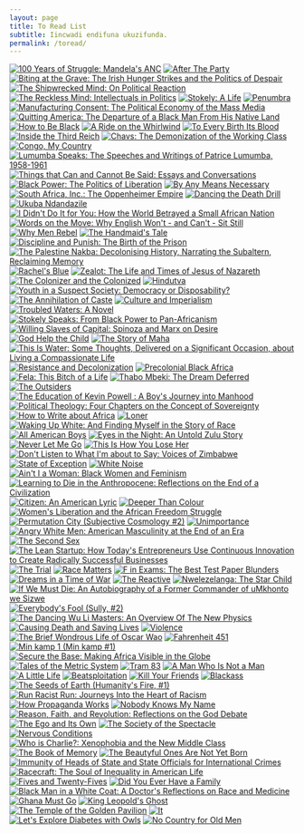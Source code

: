 ```yaml
---
layout: page
title: To Read List
subtitle: Iincwadi endifuna ukuzifunda.
permalink: /toread/
---
```


[![100 Years of Struggle: Mandela's ANC](http://images.gr-assets.com/books/1358755846m/13543118.jpg)](http://www.goodreads.com/book/show/13543118-100-years-of-struggle) [![After The Party](http://images.gr-assets.com/books/1350850568m/2711344.jpg)](http://www.goodreads.com/book/show/2711344-after-the-party) [![Biting at the Grave: The Irish Hunger Strikes and the Politics of Despair](http://images.gr-assets.com/books/1375672309m/582619.jpg)](http://www.goodreads.com/book/show/582619.Biting_at_the_Grave) [![The Shipwrecked Mind: On Political Reaction](http://images.gr-assets.com/books/1469413158m/24783916.jpg)](http://www.goodreads.com/book/show/24783916-the-shipwrecked-mind) [![The Reckless Mind: Intellectuals in Politics](http://images.gr-assets.com/books/1320440334m/422716.jpg)](http://www.goodreads.com/book/show/422716.The_Reckless_Mind) [![Stokely: A Life](http://images.gr-assets.com/books/1381324883m/14894638.jpg)](http://www.goodreads.com/book/show/14894638-stokely) [![Penumbra](http://images.gr-assets.com/books/1401953888m/18719161.jpg)](http://www.goodreads.com/book/show/18719161-penumbra) [![Manufacturing Consent: The Political Economy of the Mass Media](http://images.gr-assets.com/books/1222383663m/12617.jpg)](http://www.goodreads.com/book/show/12617.Manufacturing_Consent) [![Quitting America: The Departure of a Black Man From His Native Land](http://images.gr-assets.com/books/1309285560m/1181486.jpg)](http://www.goodreads.com/book/show/1181486.Quitting_America) [![How to Be Black](http://images.gr-assets.com/books/1352865425m/13624614.jpg)](http://www.goodreads.com/book/show/13624614-how-to-be-black) [![A Ride on the Whirlwind](http://images.gr-assets.com/books/1356458367m/2788766.jpg)](http://www.goodreads.com/book/show/2788766-a-ride-on-the-whirlwind) [![To Every Birth Its Blood](http://images.gr-assets.com/books/1255013895m/6712895.jpg)](http://www.goodreads.com/book/show/6712895-to-every-birth-its-blood) [![Inside the Third Reich](http://images.gr-assets.com/books/1344664347m/853201.jpg)](http://www.goodreads.com/book/show/853201.Inside_the_Third_Reich) [![Chavs: The Demonization of the Working Class](http://images.gr-assets.com/books/1374000667m/10408011.jpg)](http://www.goodreads.com/book/show/10408011-chavs) [![Congo, My Country](http://images.gr-assets.com/books/1445811283m/7283828.jpg)](http://www.goodreads.com/book/show/7283828-congo-my-country) [![Lumumba Speaks: The Speeches and Writings of Patrice Lumumba, 1958-1961](http://images.gr-assets.com/books/1389957921m/666508.jpg)](http://www.goodreads.com/book/show/666508.Lumumba_Speaks) [![Things that Can and Cannot Be Said: Essays and Conversations](http://images.gr-assets.com/books/1470694939m/29363309.jpg)](http://www.goodreads.com/book/show/29363309-things-that-can-and-cannot-be-said) [![Black Power: The Politics of Liberation](http://images.gr-assets.com/books/1403172713m/211867.jpg)](http://www.goodreads.com/book/show/211867.Black_Power) [![By Any Means Necessary](http://images.gr-assets.com/books/1377262959m/187220.jpg)](http://www.goodreads.com/book/show/187220.By_Any_Means_Necessary) [![South Africa, Inc.: The Oppenheimer Empire](http://images.gr-assets.com/books/1335617680m/2282237.jpg)](http://www.goodreads.com/book/show/2282237.South_Africa_Inc_) [![Dancing the Death Drill](http://images.gr-assets.com/books/1483958959m/33823881.jpg)](http://www.goodreads.com/book/show/33823881-dancing-the-death-drill) [![Ukuba Ndandazile](http://images.gr-assets.com/books/1382595565m/18713512.jpg)](http://www.goodreads.com/book/show/18713512-ukuba-ndandazile) [![I Didn't Do It for You: How the World Betrayed a Small African Nation](http://images.gr-assets.com/books/1407108948m/653992.jpg)](http://www.goodreads.com/book/show/653992.I_Didn_t_Do_It_for_You) [![Words on the Move: Why English Won't - and Can't - Sit Still](http://images.gr-assets.com/books/1454296485m/28696604.jpg)](http://www.goodreads.com/book/show/28696604-words-on-the-move) [![Why Men Rebel](http://images.gr-assets.com/books/1461097958m/985701.jpg)](http://www.goodreads.com/book/show/985701.Why_Men_Rebel) [![The Handmaid's Tale](http://images.gr-assets.com/books/1489652243m/38447.jpg)](http://www.goodreads.com/book/show/38447.The_Handmaid_s_Tale) [![Discipline and Punish: The Birth of the Prison](http://images.gr-assets.com/books/1400737037m/80369.jpg)](http://www.goodreads.com/book/show/80369.Discipline_and_Punish) [![The Palestine Nakba: Decolonising History, Narrating the Subaltern, Reclaiming Memory](http://images.gr-assets.com/books/1368973545m/12633647.jpg)](http://www.goodreads.com/book/show/12633647-the-palestine-nakba) [![Rachel's Blue](http://images.gr-assets.com/books/1368100326m/17903323.jpg)](http://www.goodreads.com/book/show/17903323-rachel-s-blue) [![Zealot: The Life and Times of Jesus of Nazareth](http://images.gr-assets.com/books/1367929567m/17568801.jpg)](http://www.goodreads.com/book/show/17568801-zealot) [![The Colonizer and the Colonized](http://images.gr-assets.com/books/1393706195m/822751.jpg)](http://www.goodreads.com/book/show/822751.The_Colonizer_and_the_Colonized) [![Hindutva](http://images.gr-assets.com/books/1343405562m/2159387.jpg)](http://www.goodreads.com/book/show/2159387.Hindutva) [![Youth in a Suspect Society: Democracy or Disposability?](http://images.gr-assets.com/books/1315671902m/6658974.jpg)](http://www.goodreads.com/book/show/6658974-youth-in-a-suspect-society) [![The Annihilation of Caste](http://images.gr-assets.com/books/1383134079m/8521879.jpg)](http://www.goodreads.com/book/show/8521879-the-annihilation-of-caste) [![Culture and Imperialism](http://images.gr-assets.com/books/1345517972m/22135.jpg)](http://www.goodreads.com/book/show/22135.Culture_and_Imperialism) [![Troubled Waters: A Novel](http://images.gr-assets.com/books/1380133833m/3683238.jpg)](http://www.goodreads.com/book/show/3683238-troubled-waters) [![Stokely Speaks: From Black Power to Pan-Africanism](http://images.gr-assets.com/books/1328857347m/211858.jpg)](http://www.goodreads.com/book/show/211858.Stokely_Speaks) [![Willing Slaves of Capital: Spinoza and Marx on Desire](http://images.gr-assets.com/books/1398033423m/18112211.jpg)](http://www.goodreads.com/book/show/18112211-willing-slaves-of-capital) [![God Help the Child](http://images.gr-assets.com/books/1463008449m/23602473.jpg)](http://www.goodreads.com/book/show/23602473-god-help-the-child) [![The Story of Maha](http://images.gr-assets.com/books/1328823841m/1780256.jpg)](http://www.goodreads.com/book/show/1780256.The_Story_of_Maha) [![This Is Water: Some Thoughts, Delivered on a Significant Occasion, about Living a Compassionate Life](http://images.gr-assets.com/books/1344270056m/5986375.jpg)](http://www.goodreads.com/book/show/5986375-this-is-water) [![Resistance and Decolonization](http://images.gr-assets.com/books/1447085243m/26781563.jpg)](http://www.goodreads.com/book/show/26781563-resistance-and-decolonization) [![Precolonial Black Africa](http://images.gr-assets.com/books/1328857268m/702337.jpg)](http://www.goodreads.com/book/show/702337.Precolonial_Black_Africa) [![Fela: This Bitch of a Life](http://images.gr-assets.com/books/1328757845m/6288159.jpg)](http://www.goodreads.com/book/show/6288159-fela) [![Thabo Mbeki: The Dream Deferred](http://images.gr-assets.com/books/1355081873m/4242841.jpg)](http://www.goodreads.com/book/show/4242841-thabo-mbeki) [![The Outsiders](http://images.gr-assets.com/books/1442129426m/231804.jpg)](http://www.goodreads.com/book/show/231804.The_Outsiders) [![The Education of Kevin Powell : A Boy's Journey into Manhood](http://images.gr-assets.com/books/1434478404m/25738995.jpg)](http://www.goodreads.com/book/show/25738995-the-education-of-kevin-powell) [![Political Theology: Four Chapters on the Concept of Sovereignty](http://images.gr-assets.com/books/1488587270m/279246.jpg)](http://www.goodreads.com/book/show/279246.Political_Theology) [![How to Write about Africa](http://images.gr-assets.com/books/1334071217m/8430525.jpg)](http://www.goodreads.com/book/show/8430525-how-to-write-about-africa) [![Loner](http://images.gr-assets.com/books/1473606506m/27276325.jpg)](http://www.goodreads.com/book/show/27276325-loner) [![Waking Up White: And Finding Myself in the Story of Race](http://images.gr-assets.com/books/1391311447m/20665987.jpg)](http://www.goodreads.com/book/show/20665987-waking-up-white) [![All American Boys](http://images.gr-assets.com/books/1444506678m/25657130.jpg)](http://www.goodreads.com/book/show/25657130-all-american-boys) [![Eyes in the Night: An Untold Zulu Story](http://images.gr-assets.com/books/1473430587m/31863361.jpg)](http://www.goodreads.com/book/show/31863361-eyes-in-the-night) [![Never Let Me Go](http://images.gr-assets.com/books/1353048590m/6334.jpg)](http://www.goodreads.com/book/show/6334.Never_Let_Me_Go) [![This Is How You Lose Her](http://images.gr-assets.com/books/1342596676m/13503109.jpg)](http://www.goodreads.com/book/show/13503109-this-is-how-you-lose-her) [![Don't Listen to What I'm about to Say: Voices of Zimbabwe](http://images.gr-assets.com/books/1456694214m/23105546.jpg)](http://www.goodreads.com/book/show/23105546-don-t-listen-to-what-i-m-about-to-say) [![State of Exception](http://images.gr-assets.com/books/1297141765m/85825.jpg)](http://www.goodreads.com/book/show/85825.State_of_Exception) [![White Noise](http://images.gr-assets.com/books/1327934706m/11762.jpg)](http://www.goodreads.com/book/show/11762.White_Noise) [![Ain't I a Woman: Black Women and Feminism](http://images.gr-assets.com/books/1371539140m/250792.jpg)](http://www.goodreads.com/book/show/250792.Ain_t_I_a_Woman) [![Learning to Die in the Anthropocene: Reflections on the End of a Civilization](http://images.gr-assets.com/books/1438641688m/25330145.jpg)](http://www.goodreads.com/book/show/25330145-learning-to-die-in-the-anthropocene) [![Citizen: An American Lyric](http://images.gr-assets.com/books/1420944502m/20613761.jpg)](http://www.goodreads.com/book/show/20613761-citizen) [![Deeper Than Colour](http://images.gr-assets.com/books/1344686172m/11375723.jpg)](http://www.goodreads.com/book/show/11375723-deeper-than-colour) [![Women's Liberation and the African Freedom Struggle](http://images.gr-assets.com/books/1356127931m/3039894.jpg)](http://www.goodreads.com/book/show/3039894-women-s-liberation-and-the-african-freedom-struggle) [![Permutation City (Subjective Cosmology #2)](http://images.gr-assets.com/books/1287341300m/156784.jpg)](http://www.goodreads.com/book/show/156784.Permutation_City) [![Unimportance](http://images.gr-assets.com/books/1398590307m/22016292.jpg)](http://www.goodreads.com/book/show/22016292-unimportance) [![Angry White Men: American Masculinity at the End of an Era](http://images.gr-assets.com/books/1369871308m/16197150.jpg)](http://www.goodreads.com/book/show/16197150-angry-white-men) [![The Second Sex](http://images.gr-assets.com/books/1327978178m/457264.jpg)](http://www.goodreads.com/book/show/457264.The_Second_Sex) [![The Lean Startup: How Today's Entrepreneurs Use Continuous Innovation to Create Radically Successful Businesses](http://images.gr-assets.com/books/1333576876m/10127019.jpg)](http://www.goodreads.com/book/show/10127019-the-lean-startup) [![The Trial](http://images.gr-assets.com/books/1320399438m/17690.jpg)](http://www.goodreads.com/book/show/17690.The_Trial) [![Race Matters](http://images.gr-assets.com/books/1403181946m/250825.jpg)](http://www.goodreads.com/book/show/250825.Race_Matters) [![F in Exams: The Best Test Paper Blunders](http://images.gr-assets.com/books/1401746912m/4914583.jpg)](http://www.goodreads.com/book/show/4914583-f-in-exams) [![Dreams in a Time of War](http://images.gr-assets.com/books/1320472118m/6716861.jpg)](http://www.goodreads.com/book/show/6716861-dreams-in-a-time-of-war) [![The Reactive](http://images.gr-assets.com/books/1416936015m/23370655.jpg)](http://www.goodreads.com/book/show/23370655-the-reactive) [![Nwelezelanga: The Star Child](http://images.gr-assets.com/books/1473428927m/30072826.jpg)](http://www.goodreads.com/book/show/30072826-nwelezelanga) [![If We Must Die: An Autobiography of a Former Commander of uMkhonto we Sizwe](http://images.gr-assets.com/books/1428754891m/25340112.jpg)](http://www.goodreads.com/book/show/25340112-if-we-must-die) [![Everybody's Fool (Sully, #2)](http://images.gr-assets.com/books/1449609035m/27068575.jpg)](http://www.goodreads.com/book/show/27068575-everybody-s-fool) [![The Dancing Wu Li Masters: An Overview Of The New Physics](http://images.gr-assets.com/books/1350826139m/154045.jpg)](http://www.goodreads.com/book/show/154045.The_Dancing_Wu_Li_Masters) [![Causing Death and Saving Lives](http://images.gr-assets.com/books/1356442355m/513308.jpg)](http://www.goodreads.com/book/show/513308.Causing_Death_and_Saving_Lives) [![Violence](http://images.gr-assets.com/books/1344316147m/2638701.jpg)](http://www.goodreads.com/book/show/2638701-violence) [![The Brief Wondrous Life of Oscar Wao](http://images.gr-assets.com/books/1391409748m/297673.jpg)](http://www.goodreads.com/book/show/297673.The_Brief_Wondrous_Life_of_Oscar_Wao) [![Fahrenheit 451](http://images.gr-assets.com/books/1469704347m/17470674.jpg)](http://www.goodreads.com/book/show/17470674-fahrenheit-451) [![Min kamp 1 (Min kamp #1)](http://images.gr-assets.com/books/1262695721m/7147831.jpg)](http://www.goodreads.com/book/show/7147831-min-kamp-1) [![Secure the Base: Making Africa Visible in the Globe](http://images.gr-assets.com/books/1427337409m/25102582.jpg)](http://www.goodreads.com/book/show/25102582-secure-the-base) [![Tales of the Metric System](http://images.gr-assets.com/books/1411382159m/23260970.jpg)](http://www.goodreads.com/book/show/23260970-tales-of-the-metric-system) [![Tram 83](http://images.gr-assets.com/books/1434090752m/25712965.jpg)](http://www.goodreads.com/book/show/25712965-tram-83) [![A Man Who Is Not a Man](http://images.gr-assets.com/books/1355071978m/7138822.jpg)](http://www.goodreads.com/book/show/7138822-a-man-who-is-not-a-man) [![A Little Life](http://images.gr-assets.com/books/1446469353m/22822858.jpg)](http://www.goodreads.com/book/show/22822858-a-little-life) [![Beatsploitation](http://images.gr-assets.com/books/1373359096m/17916158.jpg)](http://www.goodreads.com/book/show/17916158-beatsploitation) [![Kill Your Friends](http://images.gr-assets.com/books/1332136711m/2848807.jpg)](http://www.goodreads.com/book/show/2848807-kill-your-friends) [![Blackass](http://images.gr-assets.com/books/1452067560m/25664503.jpg)](http://www.goodreads.com/book/show/25664503-blackass) [![The Seeds of Earth (Humanity's Fire, #1)](http://images.gr-assets.com/books/1408314584m/4332905.jpg)](http://www.goodreads.com/book/show/4332905-the-seeds-of-earth) [![Run Racist Run: Journeys Into the Heart of Racism](http://images.gr-assets.com/books/1449997844m/27134985.jpg)](http://www.goodreads.com/book/show/27134985-run-racist-run) [![How Propaganda Works](http://images.gr-assets.com/books/1416178254m/23528852.jpg)](http://www.goodreads.com/book/show/23528852-how-propaganda-works) [![Nobody Knows My Name](http://images.gr-assets.com/books/1320442267m/38458.jpg)](http://www.goodreads.com/book/show/38458.Nobody_Knows_My_Name) [![Reason, Faith, and Revolution: Reflections on the God Debate](http://images.gr-assets.com/books/1328826929m/6105763.jpg)](http://www.goodreads.com/book/show/6105763-reason-faith-and-revolution) [![The Ego and Its Own](http://images.gr-assets.com/books/1294696844m/416318.jpg)](http://www.goodreads.com/book/show/416318.The_Ego_and_Its_Own) [![The Society of the Spectacle](http://images.gr-assets.com/books/1370746722m/381440.jpg)](http://www.goodreads.com/book/show/381440.The_Society_of_the_Spectacle) [![Nervous Conditions](http://images.gr-assets.com/books/1369859435m/158674.jpg)](http://www.goodreads.com/book/show/158674.Nervous_Conditions) [![Who is Charlie?: Xenophobia and the New Middle Class](http://images.gr-assets.com/books/1440534793m/26165209.jpg)](http://www.goodreads.com/book/show/26165209-who-is-charlie) [![The Book of Memory](http://images.gr-assets.com/books/1439811882m/25666068.jpg)](http://www.goodreads.com/book/show/25666068-the-book-of-memory) [![The Beautyful Ones Are Not Yet Born](http://images.gr-assets.com/books/1338642082m/264587.jpg)](http://www.goodreads.com/book/show/264587.The_Beautyful_Ones_Are_Not_Yet_Born) [![Immunity of Heads of State and State Officials for International Crimes](http://images.gr-assets.com/books/1417413227m/23377056.jpg)](http://www.goodreads.com/book/show/23377056-immunity-of-heads-of-state-and-state-officials-for-international-crimes) [![Racecraft: The Soul of Inequality in American Life](http://images.gr-assets.com/books/1374000394m/14451357.jpg)](http://www.goodreads.com/book/show/14451357-racecraft) [![Fives and Twenty-Fives](http://images.gr-assets.com/books/1400986733m/20613654.jpg)](http://www.goodreads.com/book/show/20613654-fives-and-twenty-fives) [![Did You Ever Have a Family](http://images.gr-assets.com/books/1440378380m/24452249.jpg)](http://www.goodreads.com/book/show/24452249-did-you-ever-have-a-family) [![Black Man in a White Coat: A Doctor's Reflections on Race and Medicine](http://images.gr-assets.com/books/1422904934m/22857246.jpg)](http://www.goodreads.com/book/show/22857246-black-man-in-a-white-coat) [![Ghana Must Go](http://images.gr-assets.com/books/1350363439m/15811505.jpg)](http://www.goodreads.com/book/show/15811505-ghana-must-go) [![King Leopold's Ghost](http://images.gr-assets.com/books/1348621563m/347610.jpg)](http://www.goodreads.com/book/show/347610.King_Leopold_s_Ghost) [![The Temple of the Golden Pavilion](http://images.gr-assets.com/books/1342696904m/62798.jpg)](http://www.goodreads.com/book/show/62798.The_Temple_of_the_Golden_Pavilion) [![It](http://images.gr-assets.com/books/1334416842m/830502.jpg)](http://www.goodreads.com/book/show/830502.It) [![Let's Explore Diabetes with Owls](http://images.gr-assets.com/books/1359704028m/15790837.jpg)](http://www.goodreads.com/book/show/15790837-let-s-explore-diabetes-with-owls) [![No Country for Old Men](http://images.gr-assets.com/books/1443231179m/12497.jpg)](http://www.goodreads.com/book/show/12497.No_Country_for_Old_Men) 